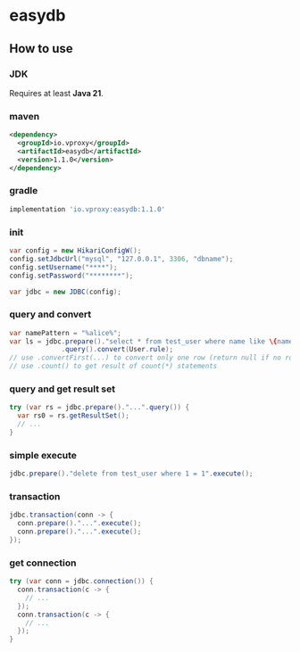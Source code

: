 # easydb

## How to use

### JDK

Requires at least **Java 21**.

### maven

```xml
<dependency>
  <groupId>io.vproxy</groupId>
  <artifactId>easydb</artifactId>
  <version>1.1.0</version>
</dependency>
```

### gradle

```groovy
implementation 'io.vproxy:easydb:1.1.0'
```

### init

```java
var config = new HikariConfigW();
config.setJdbcUrl("mysql", "127.0.0.1", 3306, "dbname");
config.setUsername("****");
config.setPassword("********");

var jdbc = new JDBC(config);
```

### query and convert

```java
var namePattern = "%alice%";
var ls = jdbc.prepare()."select * from test_user where name like \{namePattern}"
             .query().convert(User.rule);
// use .convertFirst(...) to convert only one row (return null if no row returned)
// use .count() to get result of count(*) statements
```

### query and get result set

```java
try (var rs = jdbc.prepare()."...".query()) {
  var rs0 = rs.getResultSet();
  // ...
}
```

### simple execute

```java
jdbc.prepare()."delete from test_user where 1 = 1".execute();
```

### transaction

```java
jdbc.transaction(conn -> {
  conn.prepare()."...".execute();
  conn.prepare()."...".execute();
});
```

### get connection

```java
try (var conn = jdbc.connection()) {
  conn.transaction(c -> {
    // ...
  });
  conn.transaction(c -> {
    // ...
  });
}
```
